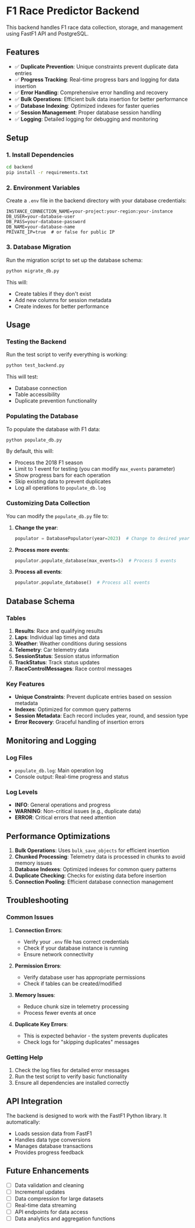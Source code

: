 # F1 Race Predictor Backend

This backend handles F1 race data collection, storage, and management using FastF1 API and PostgreSQL.

## Features

- ✅ **Duplicate Prevention**: Unique constraints prevent duplicate data entries
- ✅ **Progress Tracking**: Real-time progress bars and logging for data insertion
- ✅ **Error Handling**: Comprehensive error handling and recovery
- ✅ **Bulk Operations**: Efficient bulk data insertion for better performance
- ✅ **Database Indexing**: Optimized indexes for faster queries
- ✅ **Session Management**: Proper database session handling
- ✅ **Logging**: Detailed logging for debugging and monitoring

## Setup

### 1. Install Dependencies

```bash
cd backend
pip install -r requirements.txt
```

### 2. Environment Variables

Create a `.env` file in the backend directory with your database credentials:

```env
INSTANCE_CONNECTION_NAME=your-project:your-region:your-instance
DB_USER=your-database-user
DB_PASS=your-database-password
DB_NAME=your-database-name
PRIVATE_IP=true  # or false for public IP
```

### 3. Database Migration

Run the migration script to set up the database schema:

```bash
python migrate_db.py
```

This will:
- Create tables if they don't exist
- Add new columns for session metadata
- Create indexes for better performance

## Usage

### Testing the Backend

Run the test script to verify everything is working:

```bash
python test_backend.py
```

This will test:
- Database connection
- Table accessibility
- Duplicate prevention functionality

### Populating the Database

To populate the database with F1 data:

```bash
python populate_db.py
```

By default, this will:
- Process the 2018 F1 season
- Limit to 1 event for testing (you can modify `max_events` parameter)
- Show progress bars for each operation
- Skip existing data to prevent duplicates
- Log all operations to `populate_db.log`

### Customizing Data Collection

You can modify the `populate_db.py` file to:

1. **Change the year**:
   ```python
   populator = DatabasePopulator(year=2023)  # Change to desired year
   ```

2. **Process more events**:
   ```python
   populator.populate_database(max_events=5)  # Process 5 events
   ```

3. **Process all events**:
   ```python
   populator.populate_database()  # Process all events
   ```

## Database Schema

### Tables

1. **Results**: Race and qualifying results
2. **Laps**: Individual lap times and data
3. **Weather**: Weather conditions during sessions
4. **Telemetry**: Car telemetry data
5. **SessionStatus**: Session status information
6. **TrackStatus**: Track status updates
7. **RaceControlMessages**: Race control messages

### Key Features

- **Unique Constraints**: Prevent duplicate entries based on session metadata
- **Indexes**: Optimized for common query patterns
- **Session Metadata**: Each record includes year, round, and session type
- **Error Recovery**: Graceful handling of insertion errors

## Monitoring and Logging

### Log Files

- `populate_db.log`: Main operation log
- Console output: Real-time progress and status

### Log Levels

- **INFO**: General operations and progress
- **WARNING**: Non-critical issues (e.g., duplicate data)
- **ERROR**: Critical errors that need attention

## Performance Optimizations

1. **Bulk Operations**: Uses `bulk_save_objects` for efficient insertion
2. **Chunked Processing**: Telemetry data is processed in chunks to avoid memory issues
3. **Database Indexes**: Optimized indexes for common query patterns
4. **Duplicate Checking**: Checks for existing data before insertion
5. **Connection Pooling**: Efficient database connection management

## Troubleshooting

### Common Issues

1. **Connection Errors**:
   - Verify your `.env` file has correct credentials
   - Check if your database instance is running
   - Ensure network connectivity

2. **Permission Errors**:
   - Verify database user has appropriate permissions
   - Check if tables can be created/modified

3. **Memory Issues**:
   - Reduce chunk size in telemetry processing
   - Process fewer events at once

4. **Duplicate Key Errors**:
   - This is expected behavior - the system prevents duplicates
   - Check logs for "skipping duplicates" messages

### Getting Help

1. Check the log files for detailed error messages
2. Run the test script to verify basic functionality
3. Ensure all dependencies are installed correctly

## API Integration

The backend is designed to work with the FastF1 Python library. It automatically:

- Loads session data from FastF1
- Handles data type conversions
- Manages database transactions
- Provides progress feedback

## Future Enhancements

- [ ] Data validation and cleaning
- [ ] Incremental updates
- [ ] Data compression for large datasets
- [ ] Real-time data streaming
- [ ] API endpoints for data access
- [ ] Data analytics and aggregation functions
